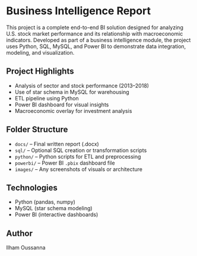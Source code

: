 # Business Intelligence Report 

This project is a complete end-to-end BI solution designed for analyzing U.S. stock market performance and its relationship with macroeconomic indicators. Developed as part of a business intelligence module, the project uses Python, SQL, MySQL, and Power BI to demonstrate data integration, modeling, and visualization.

## Project Highlights
- Analysis of sector and stock performance (2013–2018)
- Use of star schema in MySQL for warehousing
- ETL pipeline using Python
- Power BI dashboard for visual insights
- Macroeconomic overlay for investment analysis

## Folder Structure
- `docs/` – Final written report (.docx)
- `sql/` – Optional SQL creation or transformation scripts
- `python/` – Python scripts for ETL and preprocessing
- `powerbi/` – Power BI `.pbix` dashboard file
- `images/` – Any screenshots of visuals or architecture

## Technologies
- Python (pandas, numpy)
- MySQL (star schema modeling)
- Power BI (interactive dashboards)

## Author
Ilham Oussanna

